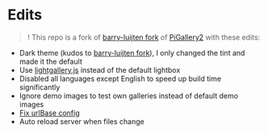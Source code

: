 
# Edits

> ! This repo is a fork of [barry-luijten fork](https://github.com/barry-luijten/pigallery2) of [PiGallery2](https://github.com/bpatrik/pigallery2) with these edits:

- Dark theme (kudos to [barry-luijten fork](https://github.com/barry-luijten/pigallery2)), I only changed the tint and made it the default
- Use [lightgallery.js](https://sachinchoolur.github.io/lightgallery.js/) instead of the default lightbox
- Disabled all languages except English to speed up build time significantly
- Ignore demo images to test own galleries instead of default demo images
- [Fix urlBase config](https://github.com/tuur29/pigallery2/blob/f24248672b44fd7bacf0c9ac1b79775a799e374a/src/frontend/index.html#L4)
- Auto reload server when files change